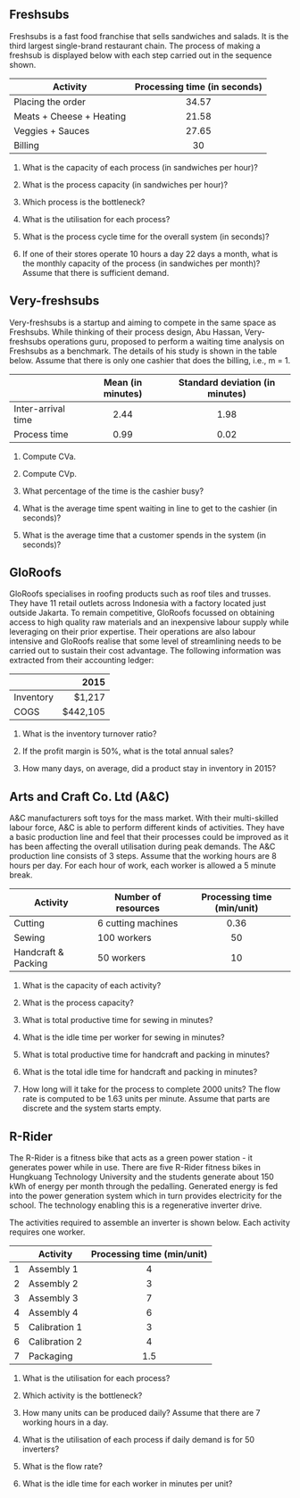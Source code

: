 ## Freshsubs
Freshsubs is a fast food franchise that sells sandwiches and salads. It is the third largest single-brand restaurant chain. The process of making a freshsub is displayed 
below with each step carried out in the sequence shown.

| Activity | Processing time (in seconds) |
|----------|:------------------------------:|
| Placing the order | 34.57 |
| Meats + Cheese + Heating | 21.58 |
| Veggies + Sauces | 27.65 |
| Billing | 30 |

1. What is the capacity of each process (in sandwiches per hour)?

2. What is the process capacity (in sandwiches per hour)?

3. Which process is the bottleneck?

4. What is the utilisation for each process?

5. What is the process cycle time for the overall system (in seconds)?

6. If one of their stores operate 10 hours a day 22 days a month, what is the monthly capacity of the process (in sandwiches per month)? Assume that there is sufficient demand.

## Very-freshsubs
Very-freshsubs is a startup and aiming to compete in the same space as Freshsubs. While thinking of their process design, Abu Hassan, Very-freshsubs operations
guru, proposed to perform a waiting time analysis on Freshsubs as a benchmark. The details of his study is shown in the table below. Assume that there is only
one cashier that does the billing, i.e., m = 1.

| | Mean (in minutes) | Standard deviation (in minutes) |
|-----|:-----:|:-----:|
| Inter-arrival time | 2.44 | 1.98 |
| Process time | 0.99 | 0.02 |

1. Compute CVa.

2. Compute CVp.

3. What percentage of the time is the cashier busy?

4. What is the average time spent waiting in line to get to the cashier (in seconds)?

5. What is the average time that a customer spends in the system (in seconds)?

## GloRoofs
GloRoofs specialises in roofing products such as roof tiles and trusses. They have 11 retail outlets across Indonesia with a factory located just outside
Jakarta. To remain competitive, GloRoofs focussed on obtaining access to high quality raw materials and an inexpensive labour supply while leveraging on their
prior expertise. Their operations are also labour intensive and GloRoofs realise that some level of streamlining needs to be carried out to sustain their cost
advantage. The following information was extracted from their accounting ledger:

| | 2015 |
|-----|-----:|
| Inventory | $1,217 |
| COGS | $442,105 |

1. What is the inventory turnover ratio?

2. If the profit margin is 50%, what is the total annual sales?

3. How many days, on average, did a product stay in inventory in 2015?

## Arts and Craft Co. Ltd (A&C)
A&C manufacturers soft toys for the mass market. With their multi-skilled labour force, A&C is able to perform different kinds of activities.
They have a basic production line and feel that their processes could be improved as it has been affecting the overall utilisation during peak demands. The A&C
production line consists of 3 steps. Assume that the working hours are 8 hours per day. For each hour of work, each worker is allowed a 5 minute break.

| Activity | Number of resources | Processing time (min/unit) |
|-----|-----|:-----:|
| Cutting | 6 cutting machines | 0.36 |
| Sewing | 100 workers | 50 |
| Handcraft & Packing | 50 workers | 10 |

1. What is the capacity of each activity?

2. What is the process capacity?

3. What is total productive time for sewing in minutes?

4. What is the idle time per worker for sewing in minutes?

5. What is total productive time for handcraft and packing in minutes?

6. What is the total idle time for handcraft and packing in minutes?

7. How long will it take for the process to complete 2000 units? The flow rate is computed to be 1.63 units per minute. Assume that parts are discrete and the
system starts empty.

## R-Rider
The R-Rider is a fitness bike that acts as a green power station - it generates power while in use. There are five R-Rider fitness bikes in Hungkuang Technology
University and the students generate about 150 kWh of energy per month through the pedalling. Generated energy is fed into the power generation system which in turn
provides electricity for the school. The technology enabling this is a regenerative inverter drive.

The activities required to assemble an inverter is shown below. Each activity requires one worker.

| | Activity | Processing time (min/unit) |
|-----|-----|:-----:|
| 1 | Assembly 1 | 4 |
| 2 | Assembly 2 | 3 |
| 3 | Assembly 3 | 7 |
| 4 | Assembly 4 | 6 |
| 5 | Calibration 1 | 3 |
| 6 | Calibration 2 | 4 |
| 7 | Packaging | 1.5 |

1. What is the utilisation for each process?

2. Which activity is the bottleneck?

3. How many units can be produced daily? Assume that there are 7 working hours in a day.

4. What is the utilisation of each process if daily demand is for 50 inverters?

5. What is the flow rate?

6. What is the idle time for each worker in minutes per unit?

